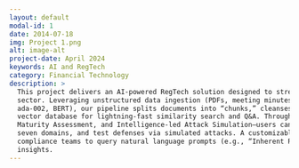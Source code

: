 ```yaml
---
layout: default
modal-id: 1
date: 2014-07-18
img: Project 1.png
alt: image-alt
project-date: April 2024
keywords: AI and RegTech
category: Financial Technology
description: >
  This project delivers an AI-powered RegTech solution designed to streamline regulatory compliance for Hong Kong’s financial 
  sector. Leveraging unstructured data ingestion (PDFs, meeting minutes, recordings) and advanced embedding models (text-embedding- 
  ada-002, BERT), our pipeline splits documents into “chunks,” cleanses and masks sensitive elements, then indexes them in a FAISS 
  vector database for lightning-fast similarity search and Q&A. Through a three-step framework—Inherent Risk Assessment, Cyber 
  Maturity Assessment, and Intelligence-led Attack Simulation—users can gauge risk levels, evaluate cybersecurity maturity across 
  seven domains, and test defenses via simulated attacks. A customizable UI portal enables regulators, auditors, and in-house 
  compliance teams to query natural language prompts (e.g., “Inherent Risk: Product & Technology”) and retrieve evidence-backed 
  insights.
---
```


